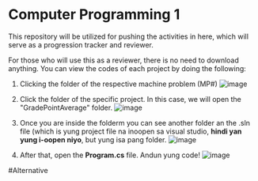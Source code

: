 # Computer Programming 1

This repository will be utilized for pushing the activities in here, which will serve as a progression tracker and reviewer.

For those who will use this as a reviewer, there is no need to download anything. 
You can view the codes of each project by doing the following:


1. Clicking the folder of the respective machine problem (MP#)
![image](https://github.com/ardnyx/comp-prog-review/assets/86859621/7a46326f-b430-4c1c-a2ec-cfc18ee3449c)

2. Click the folder of the specific project. In this case, we will open the "GradePointAverage" folder.
![image](https://github.com/ardnyx/comp-prog-review/assets/86859621/9277fb74-2401-4318-b431-045cb8e95886)

3. Once you are inside the folderm you can see another folder an the .sln file (which is yung project file na inoopen sa visual studio, **hindi yan yung i-oopen niyo**, but yung isa pang folder.
![image](https://github.com/ardnyx/comp-prog-review/assets/86859621/27383760-cd59-48f8-828f-9141844e3c38)

4. After that, open the **Program.cs** file. Andun yung code!
![image](https://github.com/ardnyx/comp-prog-review/assets/86859621/b29d3af1-7ce1-47b0-b8a3-6f6841a17a9f)

#Alternative


